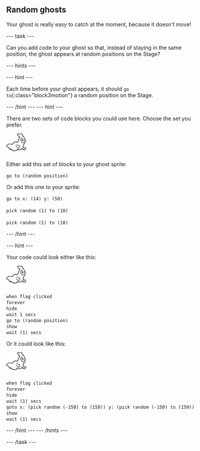 ## Random ghosts

Your ghost is really easy to catch at the moment, because it doesn't move!

--- task ---

Can you add code to your ghost so that, instead of staying in the same position, the ghost appears at random positions on the Stage?

--- hints ---

--- hint ---

Each time before your ghost appears, it should `go to`{:class="block3motion"} a random position on the Stage.

--- /hint ---
--- hint ---

There are two sets of code blocks you could use here. Choose the set you prefer.

![ghost-sprite](images/ghost-sprite.png)

Either add this set of blocks to your ghost sprite:

``` blocks
go to (random position)
```
Or add this one to your sprite:

``` blocks
go to x: (14) y: (50)

pick random (1) to (10)

pick random (1) to (10)
```

--- /hint ---

--- hint ---

Your code could look either like this:

![ghost-sprite](images/ghost-sprite.png)

``` blocks
when flag clicked
forever
hide
wait 1 secs
go to (random position)
show
wait (1) secs
```

Or it could look like this:

![ghost-sprite](images/ghost-sprite.png)

``` blocks
when flag clicked
forever
hide
wait (1) secs
goto x: (pick random (-150) to (150)) y: (pick random (-150) to (150))
show
wait (1) secs
```
--- /hint ---
--- /hints ---

--- /task ---
